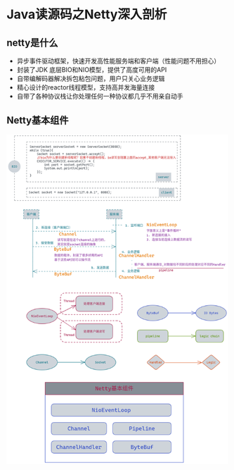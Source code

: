 # Java读源码之Netty深入剖析

## netty是什么

* 异步事件驱动框架，快速开发高性能服务端和客户端（性能问题不用担心）
* 封装了JDK 底层BIO和NIO模型，提供了高度可用的API
* 自带编解码器解决拆包粘包问题，用户只关心业务逻辑
* 精心设计的reactor线程模型，支持高并发海量连接
* 自带了各种协议栈让你处理任何一种协议都几乎不用亲自动手

## Netty基本组件

![](img/image_2022-02-28-20-15-16.png)







































